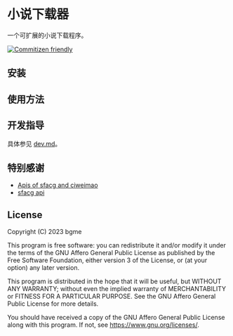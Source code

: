 # 小说下载器

一个可扩展的小说下载程序。

[![Commitizen friendly](https://img.shields.io/badge/commitizen-friendly-brightgreen.svg)](http://commitizen.github.io/cz-cli/)

## 安装

## 使用方法

## 开发指导

具体参见 [dev.md](./docs/dev.md)。

## 特别感谢

- [Apis of sfacg and ciweimao](https://github.com/novel-rs/api)
- [sfacg api](https://github.com/VeronicaAlexia/sfacg-go)

## License

Copyright (C) 2023 bgme

This program is free software: you can redistribute it and/or modify it under the terms of the GNU Affero General Public License as published by the Free Software Foundation, either version 3 of the License, or (at your option) any later version.

This program is distributed in the hope that it will be useful, but WITHOUT ANY WARRANTY; without even the implied warranty of MERCHANTABILITY or FITNESS FOR A PARTICULAR PURPOSE. See the GNU Affero General Public License for more details.

You should have received a copy of the GNU Affero General Public License along with this program. If not, see <https://www.gnu.org/licenses/>.
